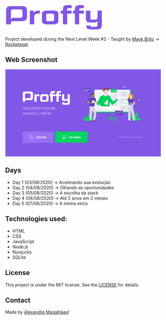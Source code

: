 
![logo](https://github.com/amagalhaes31/nlw_02_proffy/blob/master/.github/title.png)

Project developed during the Next Level Week #2 - Taught by [Mayk Brito](https://github.com/maykbrito) -> [Rocketseat](https://github.com/Rocketseat).

## Web Screenshot
![web_landing](https://github.com/amagalhaes31/nlw_02_proffy/blob/master/.github/web-landing.png)

## Days
* Day 1 (03/08/2020) -> Acelerando sua evolução
* Day 2 (04/08/2020) -> Olhando as oportunidades
* Day 3 (05/08/2020) -> A escolha da stack
* Day 4 (06/08/2020) -> Até 2 anos em 2 meses
* Day 5 (07/08/2020) -> A minha extra

## Technologies used:
* HTML
* CSS
* JavaScript
* Node.js
* Nunjucks
* SQLite

## License
This project is under the MIT license. See the [LICENSE](https://github.com/amagalhaes31/nlw_02_proffy/blob/master/LICENSE) for details.

## Contact
Made by [Alexandre Magalhães](https://www.linkedin.com/in/alexandre-magalh%C3%A3es-1919a68b/)!
